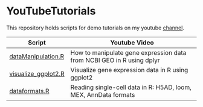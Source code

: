 # YouTubeTutorials


This repository holds scripts for demo tutorials on my youtube [channel](https://www.youtube.com/channel/UCnXs-Nq1dzMZQOKUHKW3rdw).

| Script | Youtube Video |
| --- | --- |
| [dataManipulation.R](https://github.com/kpatel427/YouTubeTutorials/blob/main/dataManipulation.R) | How to manipulate gene expression data from NCBI GEO in R using dplyr | Bioinformatics for beginners |
| [visualize_ggplot2.R](https://github.com/kpatel427/YouTubeTutorials/blob/main/visualize_ggplot2.R) | Visualize gene expression data in R using ggplot2 |
| [dataformats.R]() | Reading single-cell data in R: H5AD, loom, MEX, AnnData formats |
